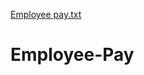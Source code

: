 [Employee pay.txt](https://github.com/Kinga360/Employee-Pay/files/6997328/Employee.pay.txt)
# Employee-Pay
